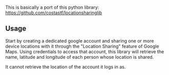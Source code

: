 This is basically a port of this python library: https://github.com/costastf/locationsharinglib

## Usage

Start by creating a dedicated google account and sharing one or more device
locations with it through the "Location Sharing" feature of Google Maps. Using
credentials to access that account, this library will retrieve the name,
latitude and longitude of each person whose location is shared.

It cannot retrieve the location of the account it logs in as.
